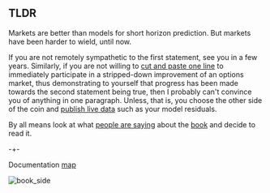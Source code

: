 ## TLDR

Markets are better than models for short horizon prediction. But markets have been harder to wield, until now. 

If you are not remotely sympathetic to the first statement, see you in a few years. Similarly, if you are not 
willing to [cut and paste one line](https://microprediction.github.io/microprediction/setup.html) to immediately participate in a stripped-down improvement of an options market, thus demonstrating to yourself that progress has been made towards the second statement being true, then I probably can't convince you of anything in one paragraph. Unless, that is, you choose the other side of the coin and [publish live data](https://microprediction.github.io/microprediction/publish.html) such as your model residuals. 

By all means look
at what [people are saying](https://microprediction.github.io/building_an_open_ai_network/feedback.html) about
the [book](https://mitpress.mit.edu/9780262047326/microprediction/) and decide to read it.


-+- 

Documentation [map](https://microprediction.github.io/microprediction/map.html)



![book_side](/microprediction/assets/images/cotton_microprediction_3d_side.png)
